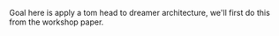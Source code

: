 Goal here is apply a tom head to dreamer architecture, we'll first do this from the workshop paper.  